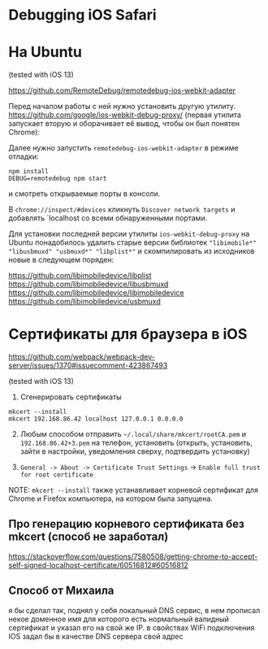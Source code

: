 # Debugging iOS Safari

# На Ubuntu

(tested with iOS 13)

https://github.com/RemoteDebug/remotedebug-ios-webkit-adapter

Перед началом работы с ней нужно установить другую утилиту.
https://github.com/google/ios-webkit-debug-proxy/ (первая утилита запускает вторую и оборачивает её вывод, чтобы он был понятен Chrome):

Далее нужно запустить `remotedebug-ios-webkit-adapter` в режиме отладки:

```
npm install
DEBUG=remotedebug npm start
```

и смотреть открываемые порты в консоли.

В `chrome://inspect/#devices` кликнуть `Discover network targets` и добавлять `localhost со всеми обнаруженными портами.


Для установки последней версии утилиты `ios-webkit-debug-proxy` на Ubuntu понадобилось удалить старые версии библиотек `"libimobile*" "libusbmuxd" "usbmuxd*" "libplist*"` и скомпилировать из исходников новые в следующем поряден:

https://github.com/libimobiledevice/libplist
https://github.com/libimobiledevice/libusbmuxd
https://github.com/libimobiledevice/libimobiledevice
https://github.com/libimobiledevice/usbmuxd

# Сертификаты для браузера в iOS

https://github.com/webpack/webpack-dev-server/issues/1370#issuecomment-423867493

(tested with iOS 13)

1) Сгенерировать сертификаты

```
mkcert --install
mkcert 192.168.86.42 localhost 127.0.0.1 0.0.0.0
```

2) Любым способом отправить `~/.local/share/mkcert/rootCA.pem` и `192.168.86.42+3.pem` на телефон, установить (открыть, установить, зайти в настройки, уведомления сверху, подтвердить установку)

3) `General -> About -> Certificate Trust Settings` -> `Enable full trust for root certificate`

NOTE: `mkcert --install` также устанавливает корневой сертификат для Chrome и Firefox компьютера, на котором была запущена.

## Про генерацию корневого сертификата без mkcert (способ не заработал)

https://stackoverflow.com/questions/7580508/getting-chrome-to-accept-self-signed-localhost-certificate/60516812#60516812

## Способ от Михаила

я бы сделал так, поднял у себя локальный DNS сервис, в нем прописал некое доменное имя для которого есть нормальный валидный сертификат и указал его на свой же IP. в свойствах WiFi подключения IOS задал бы в качестве DNS сервера свой адрес
